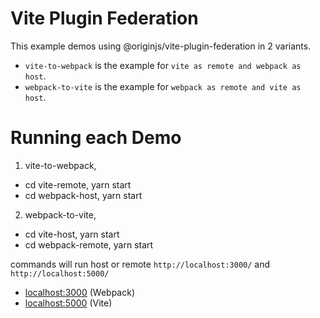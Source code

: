 # Vite Plugin Federation

This example demos using @originjs/vite-plugin-federation in 2 variants.

- `vite-to-webpack` is the example for  `vite as remote and webpack as host`.
- `webpack-to-vite` is the example for  `webpack as remote and vite as host`.


# Running each Demo

1. vite-to-webpack,  
  - cd vite-remote, yarn start 
  - cd webpack-host, yarn start

2. webpack-to-vite,  
  - cd vite-host, yarn start 
  - cd webpack-remote, yarn start

commands will run host or remote `http://localhost:3000/` and `http://localhost:5000/`


- [localhost:3000](http://localhost:3000/) (Webpack)
- [localhost:5000](http://localhost:5000/) (Vite)